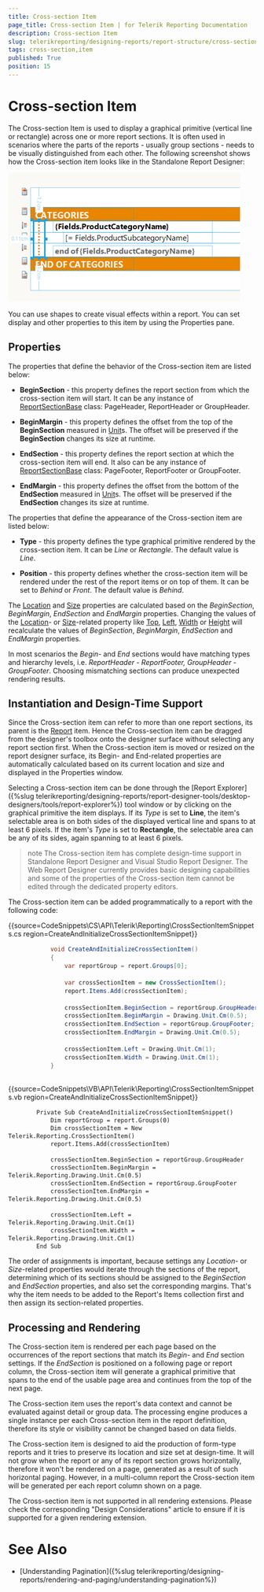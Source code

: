 ```yaml
---
title: Cross-section Item
page_title: Cross-section Item | for Telerik Reporting Documentation
description: Cross-section Item
slug: telerikreporting/designing-reports/report-structure/cross-section-item
tags: cross-section,item
published: True
position: 15
---
```


# Cross-section Item



The Cross-section Item is used to display a graphical primitive (vertical line or rectangle) across one or more report sections.
        It is often used in scenarios where the parts of the reports - usually group sections - needs to be visually distinguished from each other.
        The following screenshot shows how the Cross-section item looks like in the Standalone Report Designer:
        
  ![report-items-cross-section-item](images/report-items-cross-section-item.png)

You can use shapes to create visual effects within a report. You can set display and other properties to this item by
        using the Properties pane.
      

## Properties

The properties that define the behavior of the Cross-section item are listed below:

* __BeginSection__ - this property defines the report section from which the cross-section item will start. It can be any instance of
              [ReportSectionBase](/reporting/api/Telerik.Reporting.ReportSectionBase) class: PageHeader, ReportHeader or GroupHeader.
            

* __BeginMargin__ - this property defines the offset from the top of the __BeginSection__ measured in
              [Unit](/reporting/api/Telerik.Reporting.Drawing.Unit)s.
              The offset will be preserved if the __BeginSection__ changes its size at runtime.
            

* __EndSection__ - this property defines the report section at which the cross-section item will end. It also can be any instance of
              [ReportSectionBase](/reporting/api/Telerik.Reporting.ReportSectionBase) class: PageFooter, ReportFooter or GroupFooter.
            

* __EndMargin__ - this property defines the offset from the bottom of the __EndSection__ measured in
              [Unit](/reporting/api/Telerik.Reporting.Drawing.Unit)s.
              The offset will be preserved if the __EndSection__ changes its size at runtime.
            

The properties that define the appearance of the Cross-section item are listed below:
        

* __Type__ - this property defines the type graphical primitive rendered by the cross-section item.
              It can be *Line* or *Rectangle*. The default value is *Line*.
            

* __Position__ - this property defines whether the cross-section item will be rendered under the rest of the report items or on top of them.
              It can be set to *Behind* or *Front*. The default value is *Behind*.
            

The [Location](/reporting/api/Telerik.Reporting.ReportItem#Telerik_Reporting_ReportItem_Location) and
          [Size](/reporting/api/Telerik.Reporting.ReportItem#Telerik_Reporting_ReportItem_Size) properties are calculated based on the
          *BeginSection*, *BeginMargin*, *EndSection* and *EndMargin* properties.
          Changing the values of the [Location](/reporting/api/Telerik.Reporting.ReportItem#Telerik_Reporting_ReportItem_Location)- or
          [Size](/reporting/api/Telerik.Reporting.ReportItem#Telerik_Reporting_ReportItem_Size)-related property like
          [Top](/reporting/api/Telerik.Reporting.ReportItem#Telerik_Reporting_ReportItem_Top),
          [Left](/reporting/api/Telerik.Reporting.ReportItem#Telerik_Reporting_ReportItem_Left),
          [Width](/reporting/api/Telerik.Reporting.ReportItem#Telerik_Reporting_ReportItem_Width) or
          [Height](/reporting/api/Telerik.Reporting.ReportItem#Telerik_Reporting_ReportItem_Height) will recalculate the values of
          *BeginSection*, *BeginMargin*, *EndSection* and *EndMargin* properties.
        

In most scenarios the *Begin-* and *End* sections would have matching types and hierarchy levels, i.e. 
          *ReportHeader - ReportFooter, GroupHeader - GroupFooter*. Choosing mismatching sections can produce unexpected rendering results.
        

## Instantiation and Design-Time Support

Since the Cross-section item can refer to more than one report sections, its parent is the [Report](/reporting/api/Telerik.Reporting.Report) item.
          Hence the Cross-section item can be dragged from the designer's toolbox onto the designer surface without selecting any report section first.
          When the Cross-section item is moved or resized on the report designer surface, its Begin- and End-related properties are automatically calculated based on its current location and size and displayed in the Properties window.
        

Selecting a Cross-section item can be done through the [Report Explorer]({%slug telerikreporting/designing-reports/report-designer-tools/desktop-designers/tools/report-explorer%}) tool window or by clicking on the graphical primitive the item displays.
          If its *Type* is set to __Line__, the item's selectable area is on both sides of the displayed vertical line and spans to at least 6 pixels.
          If the item's *Type* is set to __Rectangle__, the selectable area can be any of its sides, again spanning to at least 6 pixels.
        

>note The Cross-section item has complete design-time support in Standalone Report Designer and Visual Studio Report Designer. The Web Report Designer currently provides basic designing capabilities and some of the properties of the Cross-section item cannot be edited through the dedicated property editors.


The Cross-section item can be added programmatically to a report with the following code:
        

{{source=CodeSnippets\CS\API\Telerik\Reporting\CrossSectionItemSnippets.cs region=CreateAndInitializeCrossSectionItemSnippet}}
````c#
	        void CreateAndInitializeCrossSectionItem()
	        {
	            var reportGroup = report.Groups[0];
	
	            var crossSectionItem = new CrossSectionItem();
	            report.Items.Add(crossSectionItem);
	
	            crossSectionItem.BeginSection = reportGroup.GroupHeader;
	            crossSectionItem.BeginMargin = Drawing.Unit.Cm(0.5);
	            crossSectionItem.EndSection = reportGroup.GroupFooter;
	            crossSectionItem.EndMargin = Drawing.Unit.Cm(0.5);
	
	            crossSectionItem.Left = Drawing.Unit.Cm(1);
	            crossSectionItem.Width = Drawing.Unit.Cm(1);
	        }
	
````



{{source=CodeSnippets\VB\API\Telerik\Reporting\CrossSectionItemSnippets.vb region=CreateAndInitializeCrossSectionItemSnippet}}
````vb.net
	    Private Sub CreateAndInitializeCrossSectionItemSnippet()
	        Dim reportGroup = report.Groups(0)
	        Dim crossSectionItem = New Telerik.Reporting.CrossSectionItem()
	        report.Items.Add(crossSectionItem)
	
	        crossSectionItem.BeginSection = reportGroup.GroupHeader
	        crossSectionItem.BeginMargin = Telerik.Reporting.Drawing.Unit.Cm(0.5)
	        crossSectionItem.EndSection = reportGroup.GroupFooter
	        crossSectionItem.EndMargin = Telerik.Reporting.Drawing.Unit.Cm(0.5)
	
	        crossSectionItem.Left = Telerik.Reporting.Drawing.Unit.Cm(1)
	        crossSectionItem.Width = Telerik.Reporting.Drawing.Unit.Cm(1)
	    End Sub
````



The order of assignments is important, because settings any *Location*- or *Size*-related properties
          would iterate through the sections of the report, determining which of its sections should be assigned to the *BeginSection* and *EndSection* properties,
          and also set the corresponding margins. That's why the item needs to be added to the Report's Items collection first and then assign its section-related properties.
        

## Processing and Rendering

The Cross-section item is rendered per each page based on the occurrences of the report sections that match its *Begin-* and *End* section settings.
          If the *EndSection* is positioned on a following page or report column, the Cross-section item will generate a graphical primitive that spans to the end of the usable page area
          and continues from the top of the next page.
        

The Cross-section item uses the report's data context and cannot be evaluated against detail or group data.
          The processing engine produces a single instance per each Cross-section item in the report definition, therefore its style or visibility cannot be changed based on data fields.
        

The Cross-section item is designed to aid the production of form-type reports and it tries to preserve its location and size set at design-time.
          It will not grow when the report or any of its report section grows horizontally, therefore it won't be rendered on a page, generated as a result of such horizontal paging. 
          However, in a multi-column report the Cross-section item will be generated per each report column shown on a page.          
        

The Cross-section item is not supported in all rendering extensions. Please check the corresponding "Design Considerations" article to ensure if it is supported for a given rendering extension.
        

# See Also


 * [Understanding Pagination]({%slug telerikreporting/designing-reports/rendering-and-paging/understanding-pagination%})
